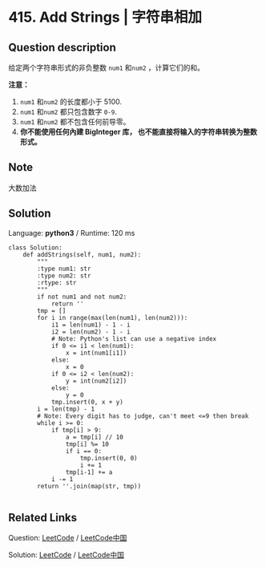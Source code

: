 # 415. Add Strings | 字符串相加

## Question description

<!--If you want to use the English description, use <p>Given two non-negative integers <code>num1</code> and <code>num2</code> represented as string, return the sum of <code>num1</code> and <code>num2</code>.</p>

<p><b>Note:</b>
<ol>
<li>The length of both <code>num1</code> and <code>num2</code> is < 5100.</li>
<li>Both <code>num1</code> and <code>num2</code> contains only digits <code>0-9</code>.</li>
<li>Both <code>num1</code> and <code>num2</code> does not contain any leading zero.</li>
<li>You <b>must not use any built-in BigInteger library</b> or <b>convert the inputs to integer</b> directly.</li>
</ol>
</p> instead-->
<p>给定两个字符串形式的非负整数&nbsp;<code>num1</code> 和<code>num2</code>&nbsp;，计算它们的和。</p>

<p><strong>注意：</strong></p>

<ol>
	<li><code>num1</code> 和<code>num2</code>&nbsp;的长度都小于 5100.</li>
	<li><code>num1</code> 和<code>num2</code> 都只包含数字&nbsp;<code>0-9</code>.</li>
	<li><code>num1</code> 和<code>num2</code> 都不包含任何前导零。</li>
	<li><strong>你不能使用任何內建 BigInteger 库，&nbsp;也不能直接将输入的字符串转换为整数形式。</strong></li>
</ol>


## Note

大数加法


## Solution

Language: **python3**  /  Runtime: 120 ms

```python3
class Solution:
    def addStrings(self, num1, num2):
        """
        :type num1: str
        :type num2: str
        :rtype: str
        """
        if not num1 and not num2:
            return ''
        tmp = []
        for i in range(max(len(num1), len(num2))):
            i1 = len(num1) - 1 - i
            i2 = len(num2) - 1 - i
            # Note: Python's list can use a negative index
            if 0 <= i1 < len(num1):
                x = int(num1[i1])
            else:
                x = 0
            if 0 <= i2 < len(num2):
                y = int(num2[i2])
            else:
                y = 0
            tmp.insert(0, x + y)
        i = len(tmp) - 1
        # Note: Every digit has to judge, can't meet <=9 then break
        while i >= 0:
            if tmp[i] > 9:
                a = tmp[i] // 10
                tmp[i] %= 10
                if i == 0:
                    tmp.insert(0, 0)
                    i += 1
                tmp[i-1] += a
            i -= 1
        return ''.join(map(str, tmp))
  
```



## Related Links

Question: [LeetCode](https://leetcode.com/problems/add-strings/description/)  /  [LeetCode中国](https://leetcode-cn.com/problems/add-strings/description/)

Solution: [LeetCode](https://leetcode.com/articles/add-strings/)  /  [LeetCode中国](https://leetcode-cn.com/articles/add-strings/)